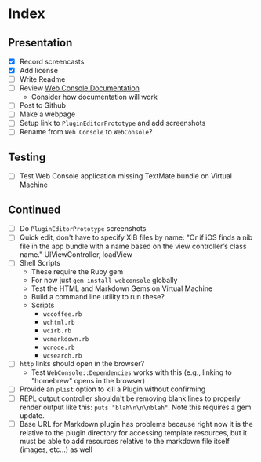 # Index

## Presentation

* [x] Record screencasts
* [x] Add license
* [ ] Write Readme
* [ ] Review [Web Console Documentation](Tasks/Web%20Console%20Documentation.md)
	* Consider how documentation will work
* [ ] Post to Github
* [ ] Make a webpage
* [ ] Setup link to `PluginEditorPrototype` and add screenshots
* [ ] Rename from `Web Console` to `WebConsole`?

## Testing

* [ ] Test Web Console application missing TextMate bundle on Virtual Machine

## Continued

* [ ] Do `PluginEditorPrototype` screenshots
* [ ] Quick edit, don't have to specify XIB files by name: "Or if iOS finds a nib file in the app bundle with a name based on the view controller’s class name." UIViewController, loadView
* [ ] Shell Scripts
	* These require the Ruby gem
	* For now just `gem install webconsole` globally
	* Test the HTML and Markdown Gems on Virtual Machine
	* Build a command line utility to run these?
	* Scripts
		* `wccoffee.rb`
		* `wchtml.rb`
		* `wcirb.rb`
		* `wcmarkdown.rb`
		* `wcnode.rb`
		* `wcsearch.rb`
* [ ] `http` links should open in the browser?
	* Test `WebConsole::Dependencies` works with this (e.g., linking to "homebrew" opens in the browser)
* [ ] Provide an `plist` option to kill a Plugin without confirming
* [ ] REPL output controller shouldn't be removing blank lines to properly render output like this: `puts "blah\n\n\nblah"`. Note this requires a gem update.
* [ ] Base URL for Markdown plugin has problems because right now it is the relative to the plugin directory for accessing template resources, but it must be able to add resources relative to the markdown file itself (images, etc...) as well